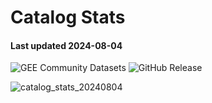 # Catalog Stats

#### Last updated 2024-08-04

![GEE Community Datasets](https://img.shields.io/endpoint?url=https://gist.githubusercontent.com/samapriya/34bc0c1280d475d3a69e3b60a706226e/raw/community.json)
![GitHub Release](https://img.shields.io/github/v/release/samapriya/awesome-gee-community-datasets)


![catalog_stats_20240804](https://github.com/user-attachments/assets/e8c8c69e-0d22-4773-b457-6cf601bf219b)
